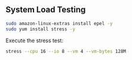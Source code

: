 

## System Load Testing

```bash
sudo amazon-linux-extras install epel -y
sudo yum install stress -y
```

Execute the stress test:

```bash
stress --cpu 16 --io 8 --vm 4 --vm-bytes 128M
```

